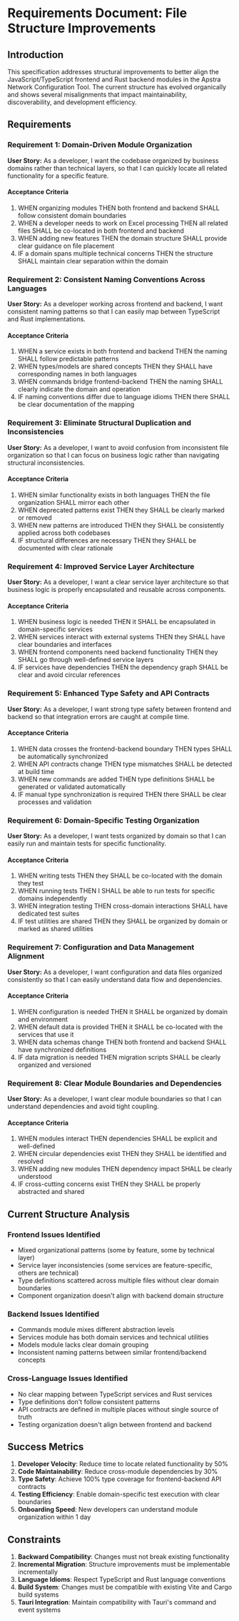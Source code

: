 # Requirements Document: File Structure Improvements

## Introduction

This specification addresses structural improvements to better align the JavaScript/TypeScript frontend and Rust backend modules in the Apstra Network Configuration Tool. The current structure has evolved organically and shows several misalignments that impact maintainability, discoverability, and development efficiency.

## Requirements

### Requirement 1: Domain-Driven Module Organization

**User Story:** As a developer, I want the codebase organized by business domains rather than technical layers, so that I can quickly locate all related functionality for a specific feature.

#### Acceptance Criteria

1. WHEN organizing modules THEN both frontend and backend SHALL follow consistent domain boundaries
2. WHEN a developer needs to work on Excel processing THEN all related files SHALL be co-located in both frontend and backend
3. WHEN adding new features THEN the domain structure SHALL provide clear guidance on file placement
4. IF a domain spans multiple technical concerns THEN the structure SHALL maintain clear separation within the domain

### Requirement 2: Consistent Naming Conventions Across Languages

**User Story:** As a developer working across frontend and backend, I want consistent naming patterns so that I can easily map between TypeScript and Rust implementations.

#### Acceptance Criteria

1. WHEN a service exists in both frontend and backend THEN the naming SHALL follow predictable patterns
2. WHEN types/models are shared concepts THEN they SHALL have corresponding names in both languages
3. WHEN commands bridge frontend-backend THEN the naming SHALL clearly indicate the domain and operation
4. IF naming conventions differ due to language idioms THEN there SHALL be clear documentation of the mapping

### Requirement 3: Eliminate Structural Duplication and Inconsistencies

**User Story:** As a developer, I want to avoid confusion from inconsistent file organization so that I can focus on business logic rather than navigating structural inconsistencies.

#### Acceptance Criteria

1. WHEN similar functionality exists in both languages THEN the file organization SHALL mirror each other
2. WHEN deprecated patterns exist THEN they SHALL be clearly marked or removed
3. WHEN new patterns are introduced THEN they SHALL be consistently applied across both codebases
4. IF structural differences are necessary THEN they SHALL be documented with clear rationale

### Requirement 4: Improved Service Layer Architecture

**User Story:** As a developer, I want a clear service layer architecture so that business logic is properly encapsulated and reusable across components.

#### Acceptance Criteria

1. WHEN business logic is needed THEN it SHALL be encapsulated in domain-specific services
2. WHEN services interact with external systems THEN they SHALL have clear boundaries and interfaces
3. WHEN frontend components need backend functionality THEN they SHALL go through well-defined service layers
4. IF services have dependencies THEN the dependency graph SHALL be clear and avoid circular references

### Requirement 5: Enhanced Type Safety and API Contracts

**User Story:** As a developer, I want strong type safety between frontend and backend so that integration errors are caught at compile time.

#### Acceptance Criteria

1. WHEN data crosses the frontend-backend boundary THEN types SHALL be automatically synchronized
2. WHEN API contracts change THEN type mismatches SHALL be detected at build time
3. WHEN new commands are added THEN type definitions SHALL be generated or validated automatically
4. IF manual type synchronization is required THEN there SHALL be clear processes and validation

### Requirement 6: Domain-Specific Testing Organization

**User Story:** As a developer, I want tests organized by domain so that I can easily run and maintain tests for specific functionality.

#### Acceptance Criteria

1. WHEN writing tests THEN they SHALL be co-located with the domain they test
2. WHEN running tests THEN I SHALL be able to run tests for specific domains independently
3. WHEN integration testing THEN cross-domain interactions SHALL have dedicated test suites
4. IF test utilities are shared THEN they SHALL be organized by domain or marked as shared utilities

### Requirement 7: Configuration and Data Management Alignment

**User Story:** As a developer, I want configuration and data files organized consistently so that I can easily understand data flow and dependencies.

#### Acceptance Criteria

1. WHEN configuration is needed THEN it SHALL be organized by domain and environment
2. WHEN default data is provided THEN it SHALL be co-located with the services that use it
3. WHEN data schemas change THEN both frontend and backend SHALL have synchronized definitions
4. IF data migration is needed THEN migration scripts SHALL be clearly organized and versioned

### Requirement 8: Clear Module Boundaries and Dependencies

**User Story:** As a developer, I want clear module boundaries so that I can understand dependencies and avoid tight coupling.

#### Acceptance Criteria

1. WHEN modules interact THEN dependencies SHALL be explicit and well-defined
2. WHEN circular dependencies exist THEN they SHALL be identified and resolved
3. WHEN adding new modules THEN dependency impact SHALL be clearly understood
4. IF cross-cutting concerns exist THEN they SHALL be properly abstracted and shared

## Current Structure Analysis

### Frontend Issues Identified
- Mixed organizational patterns (some by feature, some by technical layer)
- Service layer inconsistencies (some services are feature-specific, others are technical)
- Type definitions scattered across multiple files without clear domain boundaries
- Component organization doesn't align with backend domain structure

### Backend Issues Identified  
- Commands module mixes different abstraction levels
- Services module has both domain services and technical utilities
- Models module lacks clear domain grouping
- Inconsistent naming patterns between similar frontend/backend concepts

### Cross-Language Issues Identified
- No clear mapping between TypeScript services and Rust services
- Type definitions don't follow consistent patterns
- API contracts are defined in multiple places without single source of truth
- Testing organization doesn't align between frontend and backend

## Success Metrics

1. **Developer Velocity**: Reduce time to locate related functionality by 50%
2. **Code Maintainability**: Reduce cross-module dependencies by 30%
3. **Type Safety**: Achieve 100% type coverage for frontend-backend API contracts
4. **Testing Efficiency**: Enable domain-specific test execution with clear boundaries
5. **Onboarding Speed**: New developers can understand module organization within 1 day

## Constraints

1. **Backward Compatibility**: Changes must not break existing functionality
2. **Incremental Migration**: Structure improvements must be implementable incrementally
3. **Language Idioms**: Respect TypeScript and Rust language conventions
4. **Build System**: Changes must be compatible with existing Vite and Cargo build systems
5. **Tauri Integration**: Maintain compatibility with Tauri's command and event systems